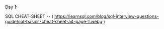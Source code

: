 Day 1:

SQL CHEAT-SHEET -- ( https://learnsql.com/blog/sql-interview-questions-guide/sql-basics-cheat-sheet-a4-page-1.webp )
